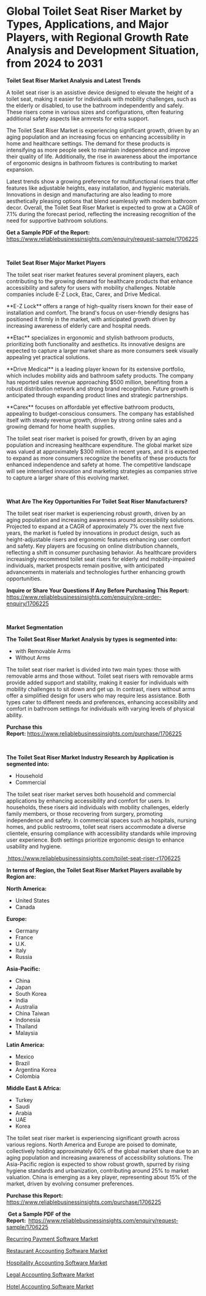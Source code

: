 <p><h1>Global Toilet Seat Riser Market by Types, Applications, and Major Players, with Regional Growth Rate Analysis and Development Situation, from 2024 to 2031</h1></p><p><strong>Toilet Seat Riser Market Analysis and Latest Trends</strong></p>
<p><p>A toilet seat riser is an assistive device designed to elevate the height of a toilet seat, making it easier for individuals with mobility challenges, such as the elderly or disabled, to use the bathroom independently and safely. These risers come in various sizes and configurations, often featuring additional safety aspects like armrests for extra support.</p><p>The Toilet Seat Riser Market is experiencing significant growth, driven by an aging population and an increasing focus on enhancing accessibility in home and healthcare settings. The demand for these products is intensifying as more people seek to maintain independence and improve their quality of life. Additionally, the rise in awareness about the importance of ergonomic designs in bathroom fixtures is contributing to market expansion.</p><p>Latest trends show a growing preference for multifunctional risers that offer features like adjustable heights, easy installation, and hygienic materials. Innovations in design and manufacturing are also leading to more aesthetically pleasing options that blend seamlessly with modern bathroom decor. Overall, the Toilet Seat Riser Market is expected to grow at a CAGR of 7.1% during the forecast period, reflecting the increasing recognition of the need for supportive bathroom solutions.</p></p>
<p><strong>Get a Sample PDF of the Report:&nbsp;</strong> <a href="https://www.reliablebusinessinsights.com/enquiry/request-sample/1706225?utm_campaign=1784&utm_medium=2&utm_source=Github&utm_content=ia&utm_term=21102024&utm_id=toilet-seat-riser">https://www.reliablebusinessinsights.com/enquiry/request-sample/1706225</a></p>
<p>&nbsp;</p>
<p><strong>Toilet Seat Riser Major Market Players</strong></p>
<p><p>The toilet seat riser market features several prominent players, each contributing to the growing demand for healthcare products that enhance accessibility and safety for users with mobility challenges. Notable companies include E-Z Lock, Etac, Carex, and Drive Medical.</p><p>**E-Z Lock** offers a range of high-quality risers known for their ease of installation and comfort. The brand's focus on user-friendly designs has positioned it firmly in the market, with anticipated growth driven by increasing awareness of elderly care and hospital needs.</p><p>**Etac** specializes in ergonomic and stylish bathroom products, prioritizing both functionality and aesthetics. Its innovative designs are expected to capture a larger market share as more consumers seek visually appealing yet practical solutions.</p><p>**Drive Medical** is a leading player known for its extensive portfolio, which includes mobility aids and bathroom safety products. The company has reported sales revenue approaching $500 million, benefiting from a robust distribution network and strong brand recognition. Future growth is anticipated through expanding product lines and strategic partnerships.</p><p>**Carex** focuses on affordable yet effective bathroom products, appealing to budget-conscious consumers. The company has established itself with steady revenue growth, driven by strong online sales and a growing demand for home health supplies.</p><p>The toilet seat riser market is poised for growth, driven by an aging population and increasing healthcare expenditure. The global market size was valued at approximately $300 million in recent years, and it is expected to expand as more consumers recognize the benefits of these products for enhanced independence and safety at home. The competitive landscape will see intensified innovation and marketing strategies as companies strive to capture a larger share of this evolving market.</p></p>
<p>&nbsp;</p>
<p><strong>What Are The Key Opportunities For Toilet Seat Riser Manufacturers?</strong></p>
<p><p>The toilet seat riser market is experiencing robust growth, driven by an aging population and increasing awareness around accessibility solutions. Projected to expand at a CAGR of approximately 7% over the next five years, the market is fueled by innovations in product design, such as height-adjustable risers and ergonomic features enhancing user comfort and safety. Key players are focusing on online distribution channels, reflecting a shift in consumer purchasing behavior. As healthcare providers increasingly recommend toilet seat risers for elderly and mobility-impaired individuals, market prospects remain positive, with anticipated advancements in materials and technologies further enhancing growth opportunities.</p></p>
<p><strong>Inquire or Share Your Questions If Any Before Purchasing This Report:</strong> <a href="https://www.reliablebusinessinsights.com/enquiry/pre-order-enquiry/1706225?utm_campaign=1784&utm_medium=2&utm_source=Github&utm_content=ia&utm_term=21102024&utm_id=toilet-seat-riser">https://www.reliablebusinessinsights.com/enquiry/pre-order-enquiry/1706225</a></p>
<p>&nbsp;</p>
<p><strong>Market Segmentation</strong></p>
<p><strong>The Toilet Seat Riser Market Analysis by types is segmented into:</strong></p>
<p><ul><li>with Removable Arms</li><li>Without Arms</li></ul></p>
<p><p>The toilet seat riser market is divided into two main types: those with removable arms and those without. Toilet seat risers with removable arms provide added support and stability, making it easier for individuals with mobility challenges to sit down and get up. In contrast, risers without arms offer a simplified design for users who may require less assistance. Both types cater to different needs and preferences, enhancing accessibility and comfort in bathroom settings for individuals with varying levels of physical ability.</p></p>
<p><strong>Purchase this Report:&nbsp;</strong><a href="https://www.reliablebusinessinsights.com/purchase/1706225?utm_campaign=1784&utm_medium=2&utm_source=Github&utm_content=ia&utm_term=21102024&utm_id=toilet-seat-riser">https://www.reliablebusinessinsights.com/purchase/1706225</a></p>
<p>&nbsp;</p>
<p><strong>The Toilet Seat Riser Market Industry Research by Application is segmented into:</strong></p>
<p><ul><li>Household</li><li>Commercial</li></ul></p>
<p><p>The toilet seat riser market serves both household and commercial applications by enhancing accessibility and comfort for users. In households, these risers aid individuals with mobility challenges, elderly family members, or those recovering from surgery, promoting independence and safety. In commercial spaces such as hospitals, nursing homes, and public restrooms, toilet seat risers accommodate a diverse clientele, ensuring compliance with accessibility standards while improving user experience. Both settings prioritize ergonomic design to enhance usability and hygiene.</p></p>
<p><a href="https://www.reliablebusinessinsights.com/toilet-seat-riser-r1706225?utm_campaign=1784&utm_medium=2&utm_source=Github&utm_content=ia&utm_term=21102024&utm_id=toilet-seat-riser">&nbsp;https://www.reliablebusinessinsights.com/toilet-seat-riser-r1706225</a></p>
<p><strong>In terms of Region, the Toilet Seat Riser Market Players available by Region are:</strong></p>
<p>
    <p> <strong> North America: </strong>
        <ul>
            <li>United States</li>
            <li>Canada</li>
        </ul>
        </p> 
    <p> <strong> Europe: </strong>
        <ul>
            <li>Germany</li>
            <li>France</li>
            <li>U.K.</li>
            <li>Italy</li>
            <li>Russia</li>
        </ul>
        </p> 
    <p> <strong> Asia-Pacific: </strong>
        <ul>
            <li>China</li>
            <li>Japan</li>
            <li>South Korea</li>
            <li>India</li>
            <li>Australia</li>
            <li>China Taiwan</li>
            <li>Indonesia</li>
            <li>Thailand</li>
            <li>Malaysia</li>
        </ul>
        </p> 
    <p> <strong> Latin America: </strong>
        <ul>
            <li>Mexico</li>
            <li>Brazil</li>
            <li>Argentina Korea</li>
            <li>Colombia</li>
        </ul>
        </p> 
    <p> <strong> Middle East & Africa: </strong>
        <ul>
            <li>Turkey</li>
            <li>Saudi</li>
            <li>Arabia</li>
            <li>UAE</li>
            <li>Korea</li>
        </ul>
    </p>
    </p>
<p><p>The toilet seat riser market is experiencing significant growth across various regions. North America and Europe are poised to dominate, collectively holding approximately 60% of the global market share due to an aging population and increasing awareness of accessibility solutions. The Asia-Pacific region is expected to show robust growth, spurred by rising hygiene standards and urbanization, contributing around 25% to market valuation. China is emerging as a key player, representing about 15% of the market, driven by evolving consumer preferences.</p></p>
<p><strong>Purchase this Report: </strong><a href="https://www.reliablebusinessinsights.com/purchase/1706225?utm_campaign=1784&utm_medium=2&utm_source=Github&utm_content=ia&utm_term=21102024&utm_id=toilet-seat-riser">https://www.reliablebusinessinsights.com/purchase/1706225</a></p>
<p>&nbsp;<strong>Get a Sample PDF of the Report:&nbsp;&nbsp;</strong><a href="https://www.reliablebusinessinsights.com/enquiry/request-sample/1706225?utm_campaign=1784&utm_medium=2&utm_source=Github&utm_content=ia&utm_term=21102024&utm_id=toilet-seat-riser">https://www.reliablebusinessinsights.com/enquiry/request-sample/1706225</a></p>
<p><strong></strong></p>
<p><p><a href="https://www.linkedin.com/pulse/global-recurring-payment-software-market-size-trends-analysis-klvfc?utm_campaign=1784&utm_medium=2&utm_source=Github&utm_content=ia&utm_term=21102024&utm_id=toilet-seat-riser">Recurring Payment Software Market</a></p><p><a href="https://www.linkedin.com/pulse/global-restaurant-accounting-software-market-focus-application-nae2c?utm_campaign=1784&utm_medium=2&utm_source=Github&utm_content=ia&utm_term=21102024&utm_id=toilet-seat-riser">Restaurant Accounting Software Market</a></p><p><a href="https://www.linkedin.com/pulse/global-hospitality-accounting-software-market-trends-innovations-j7ofc?utm_campaign=1784&utm_medium=2&utm_source=Github&utm_content=ia&utm_term=21102024&utm_id=toilet-seat-riser">Hospitality Accounting Software Market</a></p><p><a href="https://www.linkedin.com/pulse/legal-accounting-software-market-indicators-size-regional-2y2ic?utm_campaign=1784&utm_medium=2&utm_source=Github&utm_content=ia&utm_term=21102024&utm_id=toilet-seat-riser">Legal Accounting Software Market</a></p><p><a href="https://www.linkedin.com/pulse/hotel-accounting-software-spectrum-usage-patterns-sector-phnsc?utm_campaign=1784&utm_medium=2&utm_source=Github&utm_content=ia&utm_term=21102024&utm_id=toilet-seat-riser">Hotel Accounting Software Market</a></p></p>